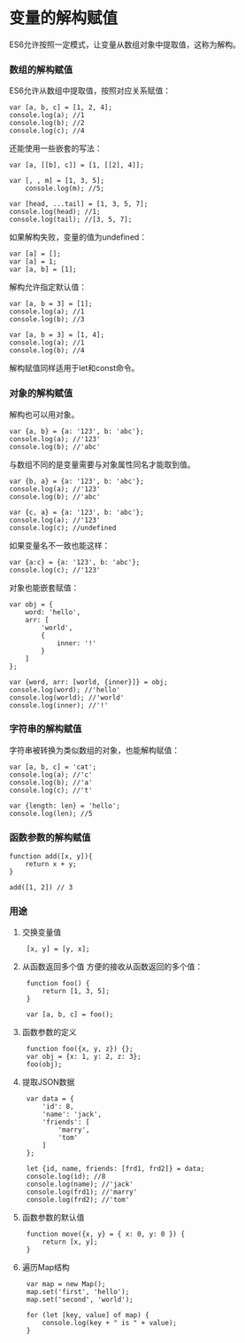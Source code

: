 # 变量的解构赋值
ES6允许按照一定模式，让变量从数组对象中提取值，这称为解构。

### 数组的解构赋值
ES6允许从数组中提取值，按照对应关系赋值：

    var [a, b, c] = [1, 2, 4];
    console.log(a); //1
    console.log(b); //2
    console.log(c); //4
还能使用一些嵌套的写法：

    var [a, [[b], c]] = [1, [[2], 4]];

    var [, , m] = [1, 3, 5];
        console.log(m); //5;

    var [head, ...tail] = [1, 3, 5, 7];
    console.log(head); //1;
    console.log(tail); //[3, 5, 7];
如果解构失败，变量的值为undefined：

    var [a] = [];
    var [a] = 1;
    var [a, b] = [1];
解构允许指定默认值：     

    var [a, b = 3] = [1];
    console.log(a); //1
    console.log(b); //3

    var [a, b = 3] = [1, 4];
    console.log(a); //1
    console.log(b); //4

解构赋值同样适用于let和const命令。
### 对象的解构赋值
解构也可以用对象。

    var {a, b} = {a: '123', b: 'abc'};
    console.log(a); //'123'
    console.log(b); //'abc'
与数组不同的是变量需要与对象属性同名才能取到值。

    var {b, a} = {a: '123', b: 'abc'};
    console.log(a); //'123'
    console.log(b); //'abc'

    var {c, a} = {a: '123', b: 'abc'};
    console.log(a); //'123'
    console.log(c); //undefined
如果变量名不一致也能这样：

    var {a:c} = {a: '123', b: 'abc'};
    console.log(c); //'123'

对象也能嵌套赋值：

    var obj = {
        word: 'hello',
        arr: [
            'world',
            {
                inner: '!'
            }
        ]
    };

    var {word, arr: [world, {inner}]} = obj;
    console.log(word); //'hello'
    console.log(world); //'world'
    console.log(inner); //'!'
### 字符串的解构赋值
字符串被转换为类似数组的对象，也能解构赋值：

    var [a, b, c] = 'cat';
    console.log(a); //'c'
    console.log(b); //'a'
    console.log(c); //'t'

    var {length: len} = 'hello';
    console.log(len); //5

### 函数参数的解构赋值

    function add([x, y]){
        return x + y;
    }

    add([1, 2]) // 3
### 用途

1. 交换变量值

        [x, y] = [y, x];
2. 从函数返回多个值
方便的接收从函数返回的多个值：

        function foo() {
            return [1, 3, 5];
        }

        var [a, b, c] = foo();
3. 函数参数的定义

        function foo({x, y, z}) {};
        var obj = {x: 1, y: 2, z: 3};
        foo(obj);
4. 提取JSON数据

        var data = {
            'id': 8,
            'name': 'jack',
            'friends': [
                'marry',
                'tom'
            ]
        };

        let {id, name, friends: [frd1, frd2]} = data;
        console.log(id); //8
        console.log(name); //'jack'
        console.log(frd1); //'marry'
        console.log(frd2); //'tom'
5. 函数参数的默认值

        function move({x, y} = { x: 0, y: 0 }) {
            return [x, y];
        }
6. 遍历Map结构

        var map = new Map();
        map.set('first', 'hello');
        map.set('second', 'world');

        for (let [key, value] of map) {
            console.log(key + " is " + value);
        }


